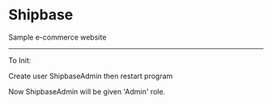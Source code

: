 # Shipbase
Sample e-commerce website

----

To Init:

Create user ShipbaseAdmin then restart program

Now ShipbaseAdmin will be given 'Admin' role.
